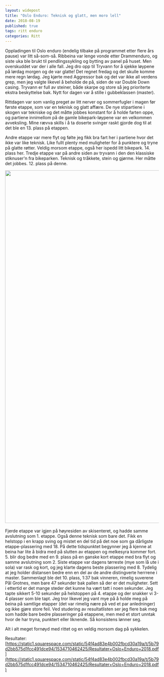 ```yaml
---
layout: widepost
title: "Oslo Enduro: Teknisk og glatt, men moro lell"
date: 2018-08-19
published: true 
tags: ritt enduro
categories: Ritt
---
```


Oppladingen til Oslo enduro (endelig tilbake på programmet etter flere års pause) var litt så-som-så. Ribbeina var lenge vonde etter Drammenduro, og siste uka ble brukt til pendlingssykling og bytting av panel på huset. Men overskuddet var der i alle fall. Jeg dro opp til Tryvann for å sjekke løypene på lørdag morgen og de var glatte! Det regnet fredag og det skulle komme mere regn lørdag. Jeg kjørte med Aggressor bak og det var ikke all verdens grep, men jeg valgte likevel å beholde de på, siden de var Double Down casing. Tryvann er full av steiner, både skarpe og store så jeg prioriterte ekstra beskyttelse bak. Nytt for dagen var å stille i gubbeklassen (master). 

Rittdagen var som vanlig preget av litt nerver og sommerfugler i magen før første etappe, som var en teknisk og glatt affære. De nye stipartiene i skogen var tekniske og det måtte jobbes konstant for å holde farten oppe, og partiene innimellom på de gamle bikepark-løypene var en velkommen avveksling. Mine rævva skills i å ta doserte svinger raskt gjorde dog til at det ble en 13. plass på etappen. 

Andre etappe var mere flyt og følte jeg fikk bra fart her i partiene hvor det ikke var like teknisk. Like fullt plenty med muligheter for å punktere og tryne på glatte røtter. Veldig morsom etappe, også her ispedd litt bikepark. 14. plass her. Tredje etappe var på andre siden av tryvann i den den klassiske stiknuser'n fra bikeparken. Teknisk og tråkkete, stein og gjørme. Her måtte det jobbes. 12. plass på denne. 

<p class="img"><img class="wide" src="/assets/oslo1.jpg" alt="" width="1000" height="1151" srcset="/assets/oslo1.jpg 2000w, /assets/oslo1.jpg 1000w"></p>

Fjerde etappe var igjen på høyresiden av skisenteret, og hadde samme avslutning som 1. etappe. Også denne teknisk som bare det. Fikk en helstopp i en krapp sving og mistet en del tid på det noe som ga dårligste etappe-plassering med 18. På dette tidspunktet begynner jeg å kjenne at beina har lite å bidra med på slutten av etappen og melkesyra kommer fort. 5. blir dog bedre med en 9. plass på en ganske kort etappe med bra flyt og samme avslutning som 2. Siste etappe var dagens tørreste (mye som lå ute i sola) var rask og kort, og jeg klarte dagens beste plassering med 8. Tydelig at jeg holder distansen bedre enn en del av de andre distingverte herrrene i master. Sammenlagt ble det 10. plass, 1:37 bak vinneren, rimelig suverene Pål Grotnes, men bare 47 sekunder bak pallen så der er det muligheter. Sett i ettertid er det mange steder det kunne ha vært tatt i noen sekunder. Jeg tapte sikkert 5-10 sekunder på helstoppen på 4. etappe og der snakker vi 3-4 plasser som ble tapt. Jeg tror likevel jeg vant mye på å holde meg på beina på samtlige etapper (det var rimelig nære på ved et par anledninger) og ikke gjøre store feil. Ved studering av resultatlisten ser jeg flere bak meg som hadde bare bedre plasseringer på etappene, men med et stort unntak hvor de har tryna, punktert eller liknende. Så konsistens lønner seg. 

Alt i alt meget fornøyd med rittet og en veldig morsom dag på sykkelen. 

Resultater: [https://static1.squarespace.com/static/54f4ad83e4b002fbcd30a19a/t/5b79d2bb575d1fcc491dce94/1534710462425/Resultater+Oslo+Enduro+2018.pdf](https://static1.squarespace.com/static/54f4ad83e4b002fbcd30a19a/t/5b79d2bb575d1fcc491dce94/1534710462425/Resultater+Oslo+Enduro+2018.pdf)

